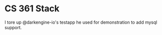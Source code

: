 CS 361 Stack
============

I tore up @darkengine-io's testapp he used for demonstration to add mysql
support.
